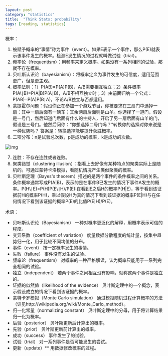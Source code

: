 ```yaml
---
layout: post
category: "statistics"
title:  "Think Stats: probability"
tags: [reading, statistics]
---
```


概率：

1. 被赋予概率的“事情”称为事件（event）。如果E表示一个事件，那么P(E)就表示该事件发生的概率。检测E发生情况的过程就叫做试验（trial）。
2. 频率论（frequentism）：用频率来定义概率。如果没有一系列相同的试验，那就不存在概率。
3. 贝叶斯认识论（bayesianism）：将概率定义为事件发生的可信度，适用范围更广，但是更主观。
4. 概率法则：1）P(AB)=P(A)P(B)，A/B需要相互独立；2）条件概率P(A\∣B)=P(A\|B)P(A∣B)，A/B不相互独立时；3）由前面归纳一个公式：P(AB)=P(A)P(B∣A)，不论A/B独立与否都适用。
5. 蒙提霍尔问题：假设你正在参加一个游戏节目，你被要求在三扇门中选择一扇：其中一扇后面有一辆车；其余两扇后面则是山羊。你选择了一道门，假设是一号门，然后知道门后面有什么的主持人，开启了另一扇后面有山羊的门，假设是三号门。他然后问你：“你想选择二号门吗？”转换你的选择对你来说是一种优势吗？ 答案是：转换选择能够提升获胜概率。
6. 二项分布：n是试验总次数，p是成功的概率，k是成功的次数。

![img](https://jobrest.gitbooks.io/statistical-thinking/content/assets/00024.jpeg)

7. 连胜：不存在连胜或者连败。
8. 聚类错觉（clustering illusion）：指看上去好像有某种特点的聚类实际上是随机的。可通过蒙特卡洛模拟，看随机情况产生类似聚类的概率。
9. 贝叶斯定理（Bayes's theorem）描述的是两个事件的条件概率之间的关系。条件概率通常写成P(A\|B)，表示的是在事件B已发生的情况下事件A发生的概率。P(H\∣E)=P(H)P(E\∣H)/P(E):在看到E之后H的概率P(H\|E)，等于看到该证据前H的概率P(H)，乘以假设H为真的情况下看到该证据的概率P(E\|H)与在任何情况下看到该证据的概率P(E)的比值P(E\|H)/P(E)。

术语：

* 贝叶斯认识论（Bayesianism） 一种对概率更泛化的解释，用概率表示可信的程度。
* 变异系数（coefficient of variation） 度量数据分散程度的统计量，按集中趋势归一化，用于比较不同均值的分布。
* 事件（event） 按一定概率发生的事情。
* 失败（failure） 事件没有发生的试验。
* 频率论（frequentism） 对概率的一种严格解读，认为概率只能用于一系列完全相同的试验。
* 独立（independent） 若两个事件之间相互没有影响，就称这两个事件是独立的。
* 证据的似然值（likelihood of the evidence） 贝叶斯定理中的一个概念，表示假设成立的情况下看到该证据的概率。
* 蒙特卡罗模拟（Monte Carlo simulation） 通过模拟随机过程计算概率的方法（详见http://wikipedia.org/wiki/Monte_Carlo_method）。
* 归一化常量（normalizing constant） 贝叶斯定理中的分母，用于将计算结果归一化为概率。
* 后验（posterior） 贝叶斯更新后计算出的概率。
* 先验（prior） 贝叶斯更新前计算出的概率。
* 成功（success） 事件发生了的试验。
* 试验（trial） 对一系列事件是否可能发生的尝试。
* 更新（update）** 用数据修改概率的过程。
